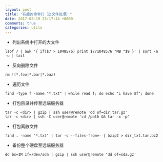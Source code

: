 ```yaml
---
layout: post
title: "有趣的命令行（之文件处理）"
date: 2017-08-19 23:17:14 +0800
comments: true
categories: utils
---
```



- 列出系统中打开的大文件

```
lsof / | awk '{ if($7 > 1048576) print $7/1048576 "MB "$9 }' | sort -n -u | tail
```

- 反向删除文件

```
rm !(*.foo|*.bar|*.baz)
```

- 遍历文件

```
find -type f -name "*.txt" | while read f; do echo "i have $f"; done
```

- 打包目录并传至远端服务器

```
tar -c <dir> | gzip | ssh user@remote 'dd of=dir.tar.gz'
tar -c <dir> | ssh -C user@remote 'cd /path && tar -x -p'
```

- 打包离散文件

```
find . -name '*.txt' | tar -c --files-from=- | bzip2 > dir_txt.tar.bz2
```

- 备份整个硬盘至远端服务器

```
dd bs=1M if=/dev/sda | gzip | ssh user@remote 'dd of=sda.gz'
```